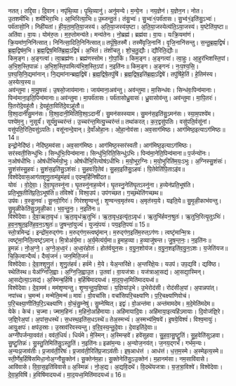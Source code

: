 

  
नतत्। तद्दि॒वा। दि॒वान। नपृ॑थि॒व्या। पृ॒थि॒व्यानु॑। अनु॑मन्ये। म॒न्ये॒न । नय॒ज्ञेन॑। य॒ज्ञेन॒न। नोत। उ॒तशमी॑भिः। शमी॑भिरा॒भिः। आ॒भिरित्या॒भिः॥ उ॒ब्जन्तु॒तं। तंसु॒भ्वः॑। सु॒भ्वः॑१॒॑पर्व॑तासः। सु॒भ्व॑१॒॑इति॑सु॒ऽभ्वः॑। पर्व॑तासो॒नि। निही॑यतां। ही॒य॒ता॒म॒ति॒या॒जस्य॑। अ॒ति॒या॒जस्य॑य॒ष्टा। अ॒ति॒या॒जस्येत्य॑ति॒ऽया॒जस्य॑। य॒ष्टेति॑य॒ष्टा॥  
अति॑वा। वा॒यः। योम॑रु॒तः। म॒रु॒तोमन्य॑ते। मन्य॑तेनः। नो॒ब्रह्म॑। ब्रह्म॑वा। वा॒यः। यःक्रि॒यमा॑णं। क्रि॒यमा॑ण॒निनि॑त्सात्। निनि॑त्सा॒दिति॒निनि॑त्सात्॥ तपूं॑षि॒तस्मै॑। तस्मै॑वृजि॒नानि॑। वृ॒जि॒नानि॑सन्तु। स॒न्तु॒ब्र॒ह्म॒द्विषं॑। ब्र॒ह्म॒द्विष॑म॒भि। ब्र॒ह्म॒द्विष॒मिति॑ब्र॒ह्म॒ऽद्विषं॑। अ॒भितं। तंशो॑चतु। शो॒च॒तु॒द्यौः। द्यौरिति॒द्यौः॥  
किम॒ङ्ग। अ॒ङ्गत्वा॑। त्वा॒ब्रह्म॑णः। ब्रह्म॑णस्सोम। गो॒पां॒किं। किम॒ङ्ग। अ॒ङ्गत्वा॑। त्वा॒हुः। आ॒हुर॑भिशस्ति॒पां। अ॒भि॒श॒स्ति॒पान्नः॑। अ॒भि॒श॒स्ति॒पामित्य॑भि॒श॒स्ति॒ऽपां। न॒इति॑नः॥ किम॒ङ्ग। अ॒ङ्गनः॑। नः॒प॒श्य॒सि॒। प॒श्य॒सि॒नि॒द्यमा॑नान्। नि॒द्यमा॑नान्ब्रह्म॒द्विषे॑। ब्र॒ह्म॒द्विषे॒तपु॑षिं। ब्र॒ह्म॒द्विष॒इति॑ब्र॒ह्म॒ऽद्विषे॑। तपु॑षिंहे॒तिं। हे॒तिम॑स्य। अ॒स्येत्य॒स्य॥  
अव॑न्तुमा। मा॒मु॒षसः॑। उ॒षसो॒जाय॑मानाः। जाय॑माना॒अव॑न्तु। अव॑न्तुमा। मा॒सिन्ध॑वः। सिन्ध॑वः॒पिन्व॑मानाः। पिन्व॑माना॒इति॒पिन्व॑मानाः॥ अव॑न्तुमा। मा॒पर्व॑तासः। पर्व॑तासोध्रु॒वासः॑। ध्रु॒वासोव॑न्तु। अव॑न्तुमा। मा॒पि॒तरः॑। पि॒तरो॑दे॒वहू॑तौ। दे॒वहू॑ता॒विति॑दे॒वऽहू॑तौ॥  
वि॒श्व॒दानीं॑सु॒मन॑सः। वि॒श्व॒दानी॒मिति॑वि॒श्व॒ऽदानीं॑। सु॒मन॑सस्स्याम। सु॒मन॑स॒इति॑सु॒ऽमन॑सः। स्या॒म॒पश्ये॑म। पश्ये॑म॒नु। नुसूर्यं॑। सूर्य॑मु॒च्चर॑न्तं। उ॒च्चर॑न्त॒मित्यु॒च्चर॑न्तं॥ तथा॑करत्। क॒र॒द्वसु॑पतिः। वसु॑पति॒र्वसू॑नां। वसु॑पति॒रिति॒वसु॑ऽपतिः। वसू॑नान्दे॒वान्। दे॒वाँओहा॒नः। ओ॒हा॒नोव॑सा। अव॒साग॑मिष्ठः। आग॑मिष्ठ॒इत्याऽग॑मिष्ठः॥ 14॥  
इन्द्रो॒नेदि॑ष्ठं। नेदि॑ष्ठ॒मव॑सा। अव॒साग॑मिष्ठः। आग॑मिष्ठ॒स्सर॑स्वती। आग॑मिष्ठ॒इत्याऽग॑मिष्ठः। सर॑स्वती॒सिन्धु॑भिः। सिन्धु॑भिः॒पिन्व॑माना। सिन्धु॑भि॒रिति॒सिन्धु॑ऽभिः। पिन्व॑मा॒नेति॒पिन्व॑माना॥ प॒र्जन्यो॑नः। न॒ओष॑धीभिः। ओष॑धीभिर्मयो॒भुः। ओष॑धीभि॒रित्योष॑ऽधीभिः। म॒यो॒भुर॒ग्निः। म॒यो॒भुरिति॑म॒यः॒ऽभुः। अ॒ग्निस्सु॒शंसः॑। सु॒शंस॑स्सु॒हवः॑। सु॒शंस॒इति॑सु॒ऽशंसः॑। सु॒हवः॑पि॒तेव॑। सु॒हव॒इति॑सु॒ऽहवः॑। पि॒तेवेति॑पि॒ताऽइ॑व॥  
विश्वे॑देवास॒आग॑तशृणु॒ताम॑इ॒मंहवं॑॥ एदम्ब॒र्हिनिषी॑दत॥  
योवः॑ । वो॒दे॒वाः॒। दे॒वा॒घृ॒तस्नु॑ना। घृ॒तस्नु॑नाह॒व्येन॑। घृ॒तस्नु॒नेति॑घृ॒तऽस्नु॑ना। ह॒व्येन॑प्रति॒भूष॑ति। प्रति॒भूष॒तीति॑प्र॒ति॒ऽभूष॑ति॥ तंविश्वे॑। विश्व॒उप॑। उप॑गच्छत। ग॒च्छ॒थेति॑गच्छथ॥  
उप॑वः। व॒स्सू॒नवः॑। सू॒नवो॒गिरः॑। गिर॑श्शृ॒ण्वन्तु॑। शृ॒ण्वन्त्व॒मृत॑स्य। अ॒मृत॑स्य॒ये। यइति॒ये॥ सु॒मृ॒ळी॒काभ॑वन्तु। सु॒मृ॒ळीकेति॑सु॒ऽमृ॒ळी॒का। भ॒व॒न्तु॒नः॒। न॒इति॑नः॥  
विश्वे॑देवाः। दे॒वा॒ऋता॒वृधः॑। ऋ॒ता॒वृध॑ऋ॒तुभिः॑। ऋ॒ता॒वृध॒इत्यृ॑त॒ऽवृधः॑। ऋ॒तुभि॑र्हवन॒श्रुतः॑। ऋ॒तुभि॒रित्यृ॒तुऽभिः॑। ह॒व॒न॒श्रुत॒इति॑ह॒व॒न॒ऽश्रुतः॑॥ जु॒षन्तां॒युज्यं॑। युज्यं॒पयः॑। पय॒इति॒पयः॑॥ 15॥  
स्तो॒त्रमिन्द्रः॑। इन्द्रो॑म॒रुद्ग॑णः। म॒रुद्ग॑ण॒स्त्वष्ठृ॑मान्। म॒रुद्ग॑ण॒इति॑म॒रुत्ऽग॑णः। त्वष्टृ॑मान्मि॒त्रः। त्वष्टृ॑मा॒निति॒त्वष्टृ॑ऽमान्। मि॒त्रोअ॑र्य॒मा। अ॒र्य॒मेत्य॑र्य॒मा॥ इ॒माह॒व्या। ह॒व्याजु॑षन्त। जु॒ष॒न्त॒नः॒। न॒इति॑नः॥  
इ॒मन्नः॑। नो॒अ॒ग्ने॒। अ॒ग्ने॒अ॒ध्व॒रं। अ॒ध्व॒रंहोतः॑। होत॑र्वयुन॒सः। व॒यु॒न॒शोय॑ज। व॒यु॒न॒शइति॑व॒यु॒न॒ऽशः। य॒जेति॑यज॥ चि॒कि॒त्वान्दैव्यं॑। दैव्यं॒जनं॑। जन॒मिति॒जनं॑॥  
विश्वे॑देवाः। दे॒वा॒श्शृ॒णु॒तं। शृ॒णु॒तंहवं॑। हवं॑मे। मे॒ये। येअ॒न्तरि॑क्षे। अ॒न्तरि॑क्षे॒यः। यउप॑। उप॒द्यवि॑। द्यवि॑ष्ठ। स्थेति॑स्थ॥ येअ॑ग्निजि॒ह्वाः। अ॒ग्नि॒जि॒ह्वाउ॒त। उ॒तवा॑। वा॒यज॑त्राः। यज॑त्राआ॒सद्य॑। आ॒सद्या॒स्मिन्। आ॒सद्येत्या॒ऽसद्य॑। अ॒स्मिन्ब॒र्हिषि॑। ब॒र्हिषि॑मादयध्वं। मा॒द॒य॒ध्व॒मिति॑मादयध्वं॥  
विश्वे॑देवाः। दे॒वा॒मम॑। मम॑शृण्वन्तु। शृ॒ण्व॒न्तु॒य॒ज्ञियाः॑। य॒ज्ञिया॑उ॒भे। उ॒भेरोद॑सी। रोद॑सीअ॒पां। अ॒पान्नपा॑त्। नपा॑च्च। च॒मन्म॑। मन्मेति॒मन्म॑॥ मावः॑। वो॒वचां॑सि। वचां॑सिपरि॒चक्ष्या॑णि। प॒रि॒चक्ष्या॑णिवोचं। प॒रि॒चक्ष्या॒णीति॑प॒रि॒ऽचक्ष्या॑णि। वो॒चं॒सु॒म्नेषु॑। सु॒म्नेष्वित्। इद्वः॑। वो॒अन्त॑मा। अन्त॑मामदेम। म॒दे॒मेति॑मदेम॥  
येके। केच॑। च॒ज्मा। ज्माम॒हिनः॑। म॒हिनो॒अहि॑मायाः। अहि॑मायादि॒वः। अहि॑माया॒इत्यहि॑ऽमायाः। दि॒वोज॑ज्ञि॒रे। ज॒ज्ञि॒रेअ॒पां। अ॒पांस॒धस्थे॑। स॒धस्थ॒इति॑स॒धऽस्थे॑॥ तेअ॒स्मभ्यं॑। अ॒स्मभ्य॑मि॒षये॑। इ॒षये॒विश्वं॑। विश्व॒मायुः॑। आयुः॒क्षपः॑। क्षप॑उ॒स्राः। उ॒स्राव॑रिवस्यन्तु। व॒रि॒व॒स्य॒न्तु॒दे॒वाः। दे॒वाइति॑दे॒वाः॥  
अग्नी॑पर्जन्या॒वव॑तं। वव॑तं॒धियं॑। धियं॑मे। मे॒स्मिन्। अ॒स्मिन्हवे॑। हवे॑सुहवा। सु॒ह॒वा॒सु॒ष्टु॒तिं। सु॒ह॒वेति॑सुऽहवा। सु॒ष्टु॒तिन्नः॑। सु॒स्तु॒तिमिति॑सु॒ऽस्तु॒तिं। न॒इति॑नः॥ इळा॑म॒न्यः। अ॒न्योज॒नय॑त्। ज॒नय॒द्गर्भं॑। गर्भ॑म॒न्यः। अ॒न्यःप्र॒जाव॑तीः। प्र॒जाव॑ती॒रिषः॑। प्र॒जाव॑ती॒रिति॑प्र॒जाऽव॑तीः। इष॒आध॑त्तं । आध॑त्तं। ध॒त्त॒म॒स्मे। अ॒स्मेइत्य॒स्मे॥  
स्ती॒र्णेब॒र्हिषि॑समिधा॒नोअ॒ग्नौसू॒क्तेन॑। सू॒क्तेन॑म॒हा। सू॒क्तेनेति॑सु॒ऽउ॒क्तेन॑। म॒हानम॑सा। नम॒सावि॑वासे। आवि॑वासे। वि॒वा॒स॒इति॑विवासे॥ अ॒स्मिन्नः॑। नो॒अ॒द्य। अ॒द्यवि॒दथे॑। वि॒दथे॑यजत्राः। य॒ज॒त्रा॒विश्वे॑। विश्वे॑देवाः। दे॒वा॒ह॒विषि॑। ह॒विषि॑मादयध्वं। मा॒द॒यध्व॒मिति॑मादयध्वं॥ 16॥  
